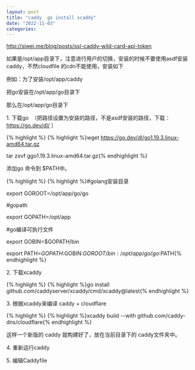 ```yaml
---
layout: post
title: "caddy  go install xcaddy"
date: "2022-11-03"
categories: 
---
```

<p><a href="http://siwei.me/blog/posts/ssl-caddy-wild-card-api-token">http://siwei.me/blog/posts/ssl-caddy-wild-card-api-token</a></p>

<p>如果是/opt/app目录下，注意进行用户的切换，安装的时候不要使用asdf安装caddy，不然cloudfile 的cdn不能使用，安装如下</p>

<p>例如：为了安装/opt/app/caddy</p>

<p>把go安装在/opt/app/go目录下</p>

<p>那么在/opt/app/go目录下</p>

<p>1. 下载go&nbsp; （把路径设置为安装的路径，不是asdf安装的路径，下载：<a href="https://go.dev/dl/">https://go.dev/dl/</a> ）</p>

{% highlight %}
{% highlight %}wget https://go.dev/dl/go1.19.3.linux-amd64.tar.gz

tar zxvf ggo1.19.3.linux-amd64.tar.gz{% endhighlight %}

<p>添加go 命令到 $PATH中。</p>

{% highlight %}
{% highlight %}#golang安装目录

export GOROOT=/opt/app/go/go

#gopath

export GOPATH=/opt/app

#go编译可执行文件

export GOBIN=$GOPATH/bin

export PATH=$GOPATH:$GOBIN:$GOROOT/bin:/opt/app/go/go:$PATH{% endhighlight %}

<p>2. 下载xcaddy</p>

{% highlight %}
{% highlight %}go install github.com/caddyserver/xcaddy/cmd/xcaddy@latest{% endhighlight %}

<p>3. 根据xcaddy来编译 caddy + cloudflare</p>

{% highlight %}
{% highlight %}xcaddy build --with github.com/caddy-dns/cloudflare{% endhighlight %}

<p>这样一个新版的 caddy 就构建好了，放在当前目录下的 caddy文件夹中。</p>

<p>4. 重新运行caddy</p>

<p>5. 编辑Caddyfile</p>

